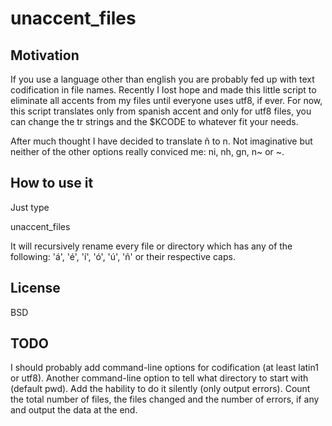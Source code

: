 # unaccent_files
## Motivation
If you use a language other than english you are probably fed up with text
codification in file names.
Recently I lost hope and made this little script to eliminate all accents from
my files until everyone uses utf8, if ever.
For now, this script translates only from spanish accent and only for utf8
files, you can change the tr strings and the $KCODE to whatever fit your needs.

After much thought I have decided to translate ñ to n. Not imaginative but
neither of the other options really conviced me: ni, nh, gn, n~ or ~.

## How to use it
Just type 

  unaccent_files

It will recursively rename every file or directory which has any of the
following: 'á', 'é', 'í', 'ó', 'ú', 'ñ' or their respective caps.

## License
BSD

## TODO
I should probably add command-line options for codification (at least latin1 or
utf8).
Another command-line option to tell what directory to start with (default pwd).
Add the hability to do it silently (only output errors).
Count the total number of files, the files changed and the number of errors, if
any and output the data at the end.
